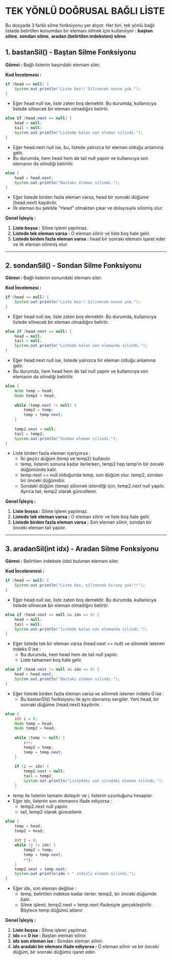 # TEK YÖNLÜ DOĞRUSAL BAĞLI LİSTE 

Bu dosyada 3 farklı silme fonksiyonu yer alıyor. Her biri, tek yönlü bağlı listede belirtilen konumdan bir elemanı silmek için kullanılıyor : **baştan silme**, **sondan silme**, **aradan (belirtilen indeksten) silme**. 

## 1. bastanSil() - Baştan Silme Fonksiyonu

**Görevi :** Bağlı listenin başındaki elemanı siler.

**Kod İncelemesi :**
```java
if (head == null) {
    System.out.println("Liste bos!! Silinecek nesne yok.");
}
```
* Eğer head null ise, liste zaten boş demektir. Bu durumda, kullanıcıya listede silinecek bir eleman olmadığını belirtir.

```java
else if (head.next == null) {
    head = null;
    tail = null;
    System.out.println("Listede kalan son eleman silindi.");
}
```
* Eğer head.next null ise, bu, listede yalnızca bir eleman olduğu anlamına gelir.
* Bu durumda, hem head hem de tail null yapılır ve kullanıcıya son elemanın da silindiği belirtilir.


```java
else {
    head = head.next;
    System.out.println("Bastaki eleman silindi.");
}
```
* Eğer listede birden fazla eleman varsa, head bir sonraki düğüme (head.next) kaydırılır.
* İlk eleman bu şekilde "Head" olmaktan çıkar ve dolayısıyla silinmiş olur.

**Genel İşleyiş :**
1. **Liste boşsa :** Silme işlemi yapılmaz.
2. **Listede tek eleman varsa :** O eleman silinir ve liste boş hale gelir.
3. **Listede birden fazla eleman varsa :** head bir sonraki elemanı işaret eder ve ilk eleman silinmiş olur.

------------------------------------------------------------------------------------------------------------

## 2. sondanSil() - Sondan Silme Fonksiyonu

**Görevi :** Bağlı listenin sonundaki elemanı siler.

**Kod İncelemesi :**

```java
if (head == null) {
    System.out.println("Liste bos!! Silinecek nesne yok.");
}
```
* Eğer head null ise, liste zaten boş demektir. Bu durumda, kullanıcıya listede silinecek bir eleman olmadığını belirtir.

```java
else if (head.next == null) {
    head = null;
    tail = null;
    System.out.println("Listede kalan son elemanda silindi.");
}
```
* Eğer head.next null ise, listede yalnızca bir eleman olduğu anlamına gelir.
* Bu durumda, hem head hem de tail null yapılır ve kullanıcıya son elemanın da silindiği belirtilir.

```java
else {
    Node temp = head;
    Node temp2 = head;
    
    while (temp.next != null) {
        temp2 = temp;
        temp = temp.next;
    }
    
    temp2.next = null;
    tail = temp2;
    System.out.println("Sondan eleman silindi.");
}
```
* Liste birden fazla eleman içeriyorsa :
  * İki geçici düğüm (temp ve temp2) kullanılır.
  * temp, listenin sonuna kadar ilerlerken, temp2 hep temp'in bir önceki düğümünde kalır.
  * temp.next == null olduğunda temp, son düğüm olur. temp2, sondan bir önceki düğümdür.
  * Sondaki düğüm (temp) silinmek istendiği için, temp2.next null yapılır. Ayrıca tail, temp2 olarak güncellenir.

**Genel İşleyiş :**
1. **Liste boşsa :** Silme işlemi yapılmaz.
2. **Listede tek eleman varsa :** O eleman silinir ve liste boş hale gelir.
3. **Listede birden fazla eleman varsa :** Son eleman silinir, sondan bir önceki eleman tail yapılır.

------------------------------------------------------------------------------------------------------------

## 3. aradanSil(int idx) - Aradan Silme Fonksiyonu

**Görevi :** Belirtilen indekste (idx) bulunan elemanı siler.

**Kod İncelenmesi :**

```java
if (head == null) {
    System.out.println("Liste bos, silinecek birsey yok!!!");
}
```
* Eğer head null ise, liste zaten boş demektir. Bu durumda, kullanıcıya listede silinecek bir eleman olmadığını belirtir.

```java
else if (head.next == null && idx == 0) {
    head = null;
    tail = null;
    System.out.println("listede kalan son elemanda silindi.");
}
```
* Eğer listede tek bir eleman varsa (head.next == null) ve silinmek istenen indeks 0 ise :
  * Bu durumda, hem head hem de tail null yapılır.
  * Liste tamamen boş hale gelir.

```java
else if (head.next != null && idx == 0) {
    head = head.next;
    System.out.println("Bastaki eleman silindi.");
}
```
* Eğer listede birden fazla eleman varsa ve silinmek istenen indeks 0 ise :
  * Bu bastanSil() fonksiyonu ile aynı davranışı sergiler. Yani head, bir sonraki düğüme (head.next) kaydırılır.

```java
else {
    int i = 0;
    Node temp = head;
    Node temp2 = head;
    
    while (temp != null) {
        i++;
        temp2 = temp;
        temp = temp.next;
    }
    
    if (i == idx) {
        temp2.next = null;
        tail = temp2;
        System.out.println("Listedeki son siradaki eleman silindi.");
    }

```
* temp ile listenin tamamı dolaşılır ve i, listenin uzunluğunu hesaplar.
* Eğer idx, listenin son elemanını ifade ediyorsa :
  * temp2.next null yapılır.
  * tail, temp2 olarak güncellenir.

```java
else {
    temp = head;
    temp2 = head;
    
    int j = 0;
    while (j != idx) {
        temp2 = temp;
        temp = temp.next;
        ++j;
    }
    temp2.next = temp.next;
    System.out.println(idx + " indisli eleman silindi.");
}
```
* Eğer idx, son eleman değilse :
  * temp, belirtilen indekse kadar ilerler. temp2, bir önceki düğümde kalır.
  * Silme işlemi, temp2.next = temp.next ifadesiyle gerçekleştirilir. Böylece temp düğümü atlanır.

**Genel İşleyiş :**
1. **Liste boşsa :** Silme işlemi yapılmaz.
2. **idx == 0 ise :** Baştan eleman silinir.
3. **idx son eleman ise :** Sondan eleman silinir.
4. **idx aradaki bir elemanı ifade ediyorsa :** O eleman silinir ve bir önceki düğüm, bir sonraki düğümü işaret eder.





































